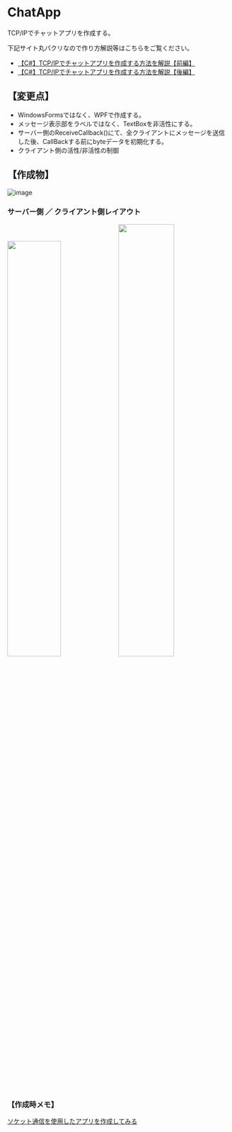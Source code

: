 # ChatApp
TCP/IPでチャットアプリを作成する。

下記サイト丸パクリなので作り方解説等はこちらをご覧ください。
- [【C#】TCP/IPでチャットアプリを作成する方法を解説【前編】](https://gorihei.com/programming/693/)
-  [【C#】TCP/IPでチャットアプリを作成する方法を解説【後編】](https://gorihei.com/programming/759/)

## 【変更点】
- WindowsFormsではなく、WPFで作成する。
- メッセージ表示部をラベルではなく、TextBoxを非活性にする。
- サーバー側のReceiveCallback()にて、全クライアントにメッセージを送信した後、CallBackする前にbyteデータを初期化する。
- クライアント側の活性/非活性の制御

## 【作成物】

![image](https://user-images.githubusercontent.com/76488848/220226600-71f578db-003c-4913-9a0d-1cbe7a4f3692.png)

### サーバー側 ／ クライアント側レイアウト

<img src="https://user-images.githubusercontent.com/76488848/220227960-4e2a0198-ff17-4cda-9f6c-de26739e5d3a.png" width="49%"> <img src="https://user-images.githubusercontent.com/76488848/220227508-4522ef25-cded-4764-a9da-cc1d6f25c67a.png" width="50%">

### 【作成時メモ】
[ソケット通信を使用したアプリを作成してみる](https://scrapbox.io/cotoros-note/%E3%82%BD%E3%82%B1%E3%83%83%E3%83%88%E9%80%9A%E4%BF%A1%E3%82%92%E4%BD%BF%E7%94%A8%E3%81%97%E3%81%9F%E3%82%A2%E3%83%97%E3%83%AA%E3%82%92%E4%BD%9C%E6%88%90%E3%81%97%E3%81%A6%E3%81%BF%E3%82%8B)

